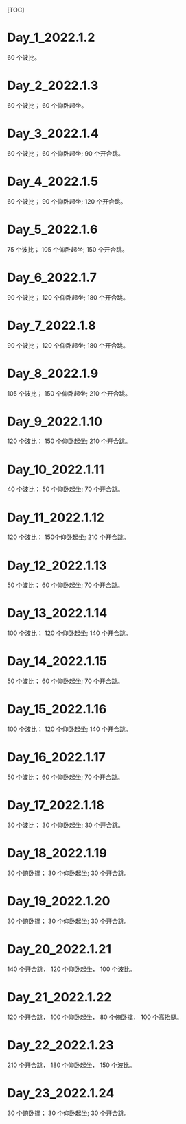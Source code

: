 [TOC]
# Day_1_2022.1.2
60 个波比。

# Day_2_2022.1.3
60 个波比；
60 个仰卧起坐。

# Day_3_2022.1.4
60 个波比；
60 个仰卧起坐;
90 个开合跳。

# Day_4_2022.1.5
60 个波比；
90 个仰卧起坐;
120 个开合跳。

# Day_5_2022.1.6
75 个波比；
105 个仰卧起坐;
150 个开合跳。

# Day_6_2022.1.7
90 个波比；
120 个仰卧起坐;
180 个开合跳。

# Day_7_2022.1.8
90 个波比；
120 个仰卧起坐;
180 个开合跳。

# Day_8_2022.1.9
105 个波比；
150 个仰卧起坐;
210 个开合跳。

# Day_9_2022.1.10
120 个波比；
150 个仰卧起坐;
210 个开合跳。

# Day_10_2022.1.11
40 个波比；
50 个仰卧起坐;
70 个开合跳。

# Day_11_2022.1.12
120 个波比；
150个仰卧起坐;
210 个开合跳。

# Day_12_2022.1.13
50 个波比；
60 个仰卧起坐;
70 个开合跳。

# Day_13_2022.1.14
100 个波比；
120 个仰卧起坐;
140 个开合跳。

# Day_14_2022.1.15
50 个波比；
60 个仰卧起坐;
70 个开合跳。

# Day_15_2022.1.16
100 个波比；
120 个仰卧起坐;
140 个开合跳。

# Day_16_2022.1.17
50 个波比；
60 个仰卧起坐;
70 个开合跳。

# Day_17_2022.1.18
30 个波比；
30 个仰卧起坐;
30 个开合跳。

# Day_18_2022.1.19
30 个俯卧撑；
30 个仰卧起坐;
30 个开合跳。

# Day_19_2022.1.20
30 个俯卧撑；
30 个仰卧起坐;
30 个开合跳。

# Day_20_2022.1.21
140 个开合跳，
120 个仰卧起坐，
100 个波比。

# Day_21_2022.1.22
120 个开合跳，
100 个仰卧起坐，
80  个俯卧撑，
100 个高抬腿。

# Day_22_2022.1.23
210 个开合跳，
180 个仰卧起坐，
150 个波比。

# Day_23_2022.1.24
30 个俯卧撑；
30 个仰卧起坐;
30 个开合跳。
